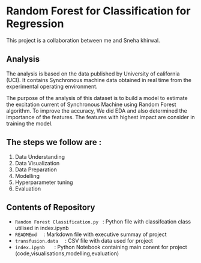 # Random Forest for Classification for Regression 
This project is a collaboration between me and Sneha khirwal.

## Analysis
The analysis is based on the data published by University of california (UCI). It contains Synchronous machine data obtained in real time from the experimental operating environment.

The purpose of the analysis of this dataset is to build a model to  estimate the excitation current of Synchronous Machine using Random Forest algorithm. To improve the accuracy, We did EDA and also determined the importance of the features. The features with highest impact are consider in training the model.

## The steps we follow are :
1. Data Understanding
2. Data Visualization
3. Data Preparation
4. Modelling
5. Hyperparameter tuning
6. Evaluation

## Contents of Repository
- ``Random Forest Classification.py `` :   Python file with classifcation class utilised in index.ipynb
- ``READMEmd  ``         :   Markdown file with executive summay of project
- ``transfusion.data  ``      :   CSV file with data used for project
- ``index.ipynb   ``     :   Python Notebook containing main conent for project (code,visualisations,modelling,evaluation)
